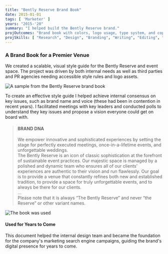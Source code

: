 ```yaml
---
title: "Bently Reserve Brand Book"
date: 2015-01-01
tags: [ 'Marketer' ]
years: "2015-'20"
summary: "I helped build the Bently Reserve brand."
projOutcomes: "Brand book with colors, logo usage, type system, and copy/photo style guide giding internal use and third parties."
projSkills: [ "Research", "Design", "Branding", "Writing", "Editing", "Facilitation" ]
---
```


### A Brand Book for a Premier Venue

We created a scalable, visual style guide for the Bently Reserve and event space. The project was driven by both internal needs as well as third parties and PR agencies needing accessible style rules and logo assets. 

![A sample from the Bently Reserve brand book](/reserve-brand-book-sample.jpg)

To create an effective style guide I helped achieve internal consensus on key issues, such as brand name and voice (these had been in contention in recent years). I facilitated meetings with key leaders and conducted polls to understand they key issues and propose a vision everyone could get on board with. 

> #### BRAND DNA  
> We empower innovative and sophisticated experiences by setting the stage for perfectly executed meetings, once-in-a-lifetime events, and unforgettable weddings.  
> The Bently Reserve is an icon of classic sophistication at the forefront of sustainable event practices. Our majestic space is managed by a polished and dynamic team who ensures all of our clients’ experiences are authentic to their vision and run flawlessly. Our goal is to provide a venue that constantly refines both new and established tradition, to provide a space for truly unforgettable events, and to always be there for our clients.  
> …  
> Please note that it is always “The Bently Reserve” and never “the Reserve” or other variant names.  

![The book was used ](/br-brand-book-2.jpg)

#### Used for Years to Come

This document helped the internal design team and became the foundation for the company's marketing search engine campaigns, guiding the brand's digital presence for years to come.